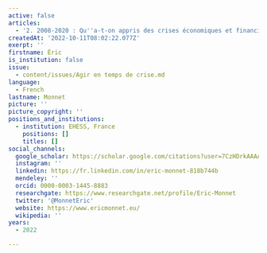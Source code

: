 ```yaml
---
active: false
articles:
  - '2. 2008-2020 : Qu''a-t-on appris des crises économiques et financières ?'
createdAt: '2022-10-11T08:02:22.077Z'
exerpt: ''
firstname: Éric
is_institution: false
issue:
  - content/issues/Agir en temps de crise.md
language:
  - French
lastname: Monnet
picture: ''
picture_copyright: ''
positions_and_institutions:
  - institution: EHESS, France
    positions: []
    titles: []
social_channels:
  google_scholar: https://scholar.google.com/citations?user=7CzHDrkAAAAJ&hl=fr
  instagram: ''
  linkedin: https://fr.linkedin.com/in/eric-monnet-818b744b
  mendeley: ''
  orcid: 0000-0003-1445-8883
  researchgate: https://www.researchgate.net/profile/Eric-Monnet
  twitter: '@MonnetEric'
  website: https://www.ericmonnet.eu/
  wikipedia: ''
years:
  - 2022

---
```

